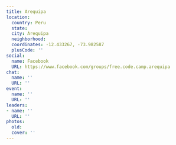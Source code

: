 ```yaml
---
title: Arequipa
location:
  country: Peru
  state: 
  city: Arequipa
  neighborhood: 
  coordinates: -12.433267, -73.982587
  plusCode: ''
social:
  name: Facebook
  URL: https://www.facebook.com/groups/free.code.camp.arequipa
chat:
  name: ''
  URL: ''
event:
  name: ''
  URL: ''
leaders:
- name: ''
  URL: ''
photos:
  old: 
  cover: ''
---
```

